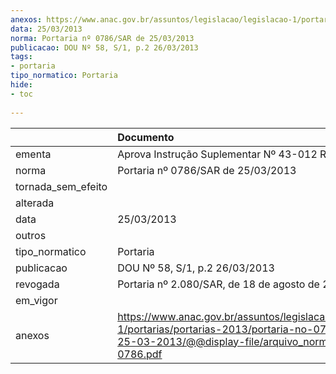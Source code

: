 ```yaml
---
anexos: https://www.anac.gov.br/assuntos/legislacao/legislacao-1/portarias/portarias-2013/portaria-no-0786-sar-de-25-03-2013/@@display-file/arquivo_norma/PA2013-0786.pdf
data: 25/03/2013
norma: Portaria nº 0786/SAR de 25/03/2013
publicacao: DOU Nº 58, S/1, p.2 26/03/2013
tags:
- portaria
tipo_normatico: Portaria
hide: 
- toc 
 
---
```


|                    | Documento                                                                                                                                                         |
|:-------------------|:------------------------------------------------------------------------------------------------------------------------------------------------------------------|
| ementa             | Aprova Instrução Suplementar Nº 43-012 Revisão A.                                                                                                                 |
| norma              | Portaria nº 0786/SAR de 25/03/2013                                                                                                                                |
| tornada_sem_efeito |                                                                                                                                                                   |
| alterada           |                                                                                                                                                                   |
| data               | 25/03/2013                                                                                                                                                        |
| outros             |                                                                                                                                                                   |
| tipo_normatico     | Portaria                                                                                                                                                          |
| publicacao         | DOU Nº 58, S/1, p.2 26/03/2013                                                                                                                                    |
| revogada           | Portaria nº 2.080/SAR, de 18 de agosto de 2020.                                                                                                                   |
| em_vigor           |                                                                                                                                                                   |
| anexos             | https://www.anac.gov.br/assuntos/legislacao/legislacao-1/portarias/portarias-2013/portaria-no-0786-sar-de-25-03-2013/@@display-file/arquivo_norma/PA2013-0786.pdf |